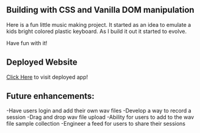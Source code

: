 ## Building with CSS and Vanilla DOM manipulation

Here is a fun little music making project. It started as an idea to emulate a kids bright colored plastic keyboard. As I build it out it started to evolve. 

Have fun with it! 

## Deployed Website

[Click Here](https://krsnamara.github.io/let-the-kids-play/) to visit deployed app! 

## Future enhancements: 

-Have users login and add their own wav files
-Develop a way to record a session
-Drag and drop wav file upload
-Ability for users to add to the wav file sample collection
-Engineer a feed for users to share their sessions